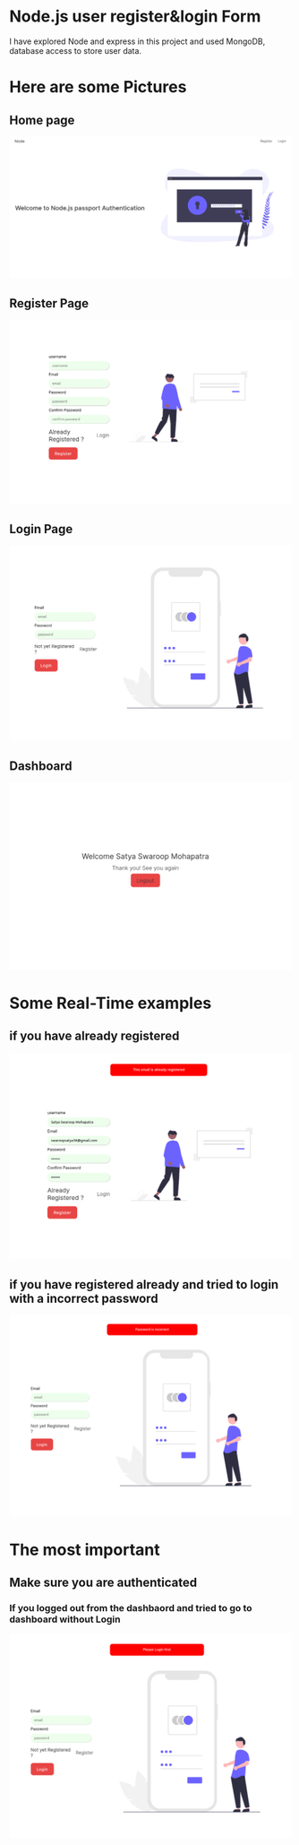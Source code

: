 # Node.js user register&login Form

I have explored Node and express in this project and used MongoDB, database access to store user data.


# Here are some Pictures

## Home page

![Home page](/public/assets/Home.png)

## Register Page

![Register page](/public/assets/Register.png)

## Login Page

![Login page](/public/assets/Login.png)

## Dashboard

![](/public/assets/dasboard.png)

# Some Real-Time examples

## if you have already registered

![](/public/assets/already-registered.png)

## if you have registered already and tried to login with a incorrect password

![](/public/assets/password-incorrect.png)

# The most important

## Make sure you are authenticated

### If you logged out from the dashbaord and tried to go to dashboard without Login

![](/public/assets/auntehetictaed.png)